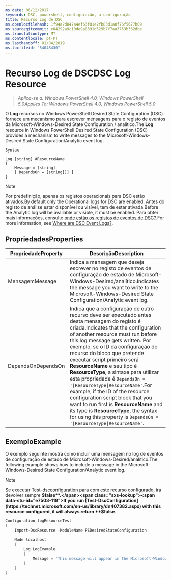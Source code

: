 ```yaml
---
ms.date: 06/12/2017
keywords: DSC, powershell, configuração, a configuração
title: Recurso Log de DSC
ms.openlocfilehash: 1f94a2d847a4ef63f81e2fb83d1a0f76f5677b09
ms.sourcegitcommit: e04292a9c10de9a8391d529b7f7aa3753b362dbe
ms.translationtype: MT
ms.contentlocale: pt-PT
ms.lasthandoff: 01/04/2019
ms.locfileid: "54048430"
---
```

# <a name="dsc-log-resource"></a><span data-ttu-id="e7503-103">Recurso Log de DSC</span><span class="sxs-lookup"><span data-stu-id="e7503-103">DSC Log Resource</span></span>

> <span data-ttu-id="e7503-104">_Aplica-se a: Windows PowerShell 4.0, Windows PowerShell 5.0_</span><span class="sxs-lookup"><span data-stu-id="e7503-104">_Applies To: Windows PowerShell 4.0, Windows PowerShell 5.0_</span></span>

<span data-ttu-id="e7503-105">O __Log__ recursos no Windows PowerShell Desired State Configuration (DSC) fornece um mecanismo para escrever mensagens para o registo de eventos da Microsoft-Windows-Desired State Configuration / analítico.</span><span class="sxs-lookup"><span data-stu-id="e7503-105">The __Log__ resource in Windows PowerShell Desired State Configuration (DSC) provides a mechanism to write messages to the Microsoft-Windows-Desired State Configuration/Analytic event log.</span></span>

```
Syntax

Log [string] #ResourceName
{
    Message = [string]
    [ DependsOn = [string[]] ]
}
```

> [!NOTE]
> <span data-ttu-id="e7503-106">Por predefinição, apenas os registos operacionais para DSC estão ativados.</span><span class="sxs-lookup"><span data-stu-id="e7503-106">By default only the Operational logs for DSC are enabled.</span></span> <span data-ttu-id="e7503-107">Antes do registo de análise estar disponível ou visível, tem de estar ativada.</span><span class="sxs-lookup"><span data-stu-id="e7503-107">Before the Analytic log will be available or visible, it must be enabled.</span></span> <span data-ttu-id="e7503-108">Para obter mais informações, consulte [onde estão os registos de eventos de DSC?](../../../troubleshooting/troubleshooting.md#where-are-dsc-event-logs).</span><span class="sxs-lookup"><span data-stu-id="e7503-108">For more information, see [Where are DSC Event Logs?](../../../troubleshooting/troubleshooting.md#where-are-dsc-event-logs).</span></span>

## <a name="properties"></a><span data-ttu-id="e7503-109">Propriedades</span><span class="sxs-lookup"><span data-stu-id="e7503-109">Properties</span></span>

| <span data-ttu-id="e7503-110">Propriedade</span><span class="sxs-lookup"><span data-stu-id="e7503-110">Property</span></span> | <span data-ttu-id="e7503-111">Descrição</span><span class="sxs-lookup"><span data-stu-id="e7503-111">Description</span></span> |
| --- | --- |
| <span data-ttu-id="e7503-112">Mensagem</span><span class="sxs-lookup"><span data-stu-id="e7503-112">Message</span></span>| <span data-ttu-id="e7503-113">Indica a mensagem que deseja escrever no registo de eventos de configuração de estado de Microsoft-Windows-Desired/analítico.</span><span class="sxs-lookup"><span data-stu-id="e7503-113">Indicates the message you want to write to the Microsoft-Windows-Desired State Configuration/Analytic event log.</span></span>|
| <span data-ttu-id="e7503-114">DependsOn</span><span class="sxs-lookup"><span data-stu-id="e7503-114">DependsOn</span></span> | <span data-ttu-id="e7503-115">Indica que a configuração de outro recurso deve ser executado antes desta mensagem do registo é criada.</span><span class="sxs-lookup"><span data-stu-id="e7503-115">Indicates that the configuration of another resource must run before this log message gets written.</span></span> <span data-ttu-id="e7503-116">Por exemplo, se o ID da configuração do recurso do bloco que pretende executar script primeiro será **ResourceName** e seu tipo é **ResourceType**, a sintaxe para utilizar esta propriedade é `DependsOn = '[ResourceType]ResourceName'`.</span><span class="sxs-lookup"><span data-stu-id="e7503-116">For example, if the ID of the resource configuration script block that you want to run first is **ResourceName** and its type is **ResourceType**, the syntax for using this property is `DependsOn = '[ResourceType]ResourceName'`.</span></span>|

## <a name="example"></a><span data-ttu-id="e7503-117">Exemplo</span><span class="sxs-lookup"><span data-stu-id="e7503-117">Example</span></span>

<span data-ttu-id="e7503-118">O exemplo seguinte mostra como incluir uma mensagem no log de eventos de configuração de estado de Microsoft-Windows-Desired/analítico.</span><span class="sxs-lookup"><span data-stu-id="e7503-118">The following example shows how to include a message in the Microsoft-Windows-Desired State Configuration/Analytic event log.</span></span>

> [!NOTE]
> <span data-ttu-id="e7503-119">Se executar [Test-dscconfiguration para](https://technet.microsoft.com/en-us/library/dn407382.aspx) com este recurso configurado, irá devolver sempre **$false**.</span><span class="sxs-lookup"><span data-stu-id="e7503-119">If you run [Test-DscConfiguration](https://technet.microsoft.com/en-us/library/dn407382.aspx) with this resource configured, it will always return **$false**.</span></span>

```powershell
Configuration logResourceTest
{
    Import-DscResource -ModuleName PSDesiredStateConfiguration

    Node localhost
    {
        Log LogExample
        {
            Message = 'This message will appear in the Microsoft-Windows-Desired State Configuration/Analytic event log.'
        }
    }
}
```
